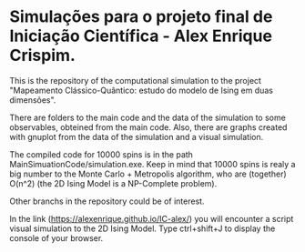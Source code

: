# Simulações para o projeto final de Iniciação Científica - Alex Enrique Crispim.

This is the repository of the computational simulation to the project "Mapeamento Clássico-Quântico: estudo do modelo de Ising em duas dimensões".


There are folders to the main code and the data of the simulation to some observables, obteined from the main code. Also, there are graphs created with gnuplot from the data of the simulation and a visual simulation.

The compiled code for 10000 spins is in the path MainSimuationCode/simulation.exe. Keep in mind that 10000 spins is realy a big number to the Monte Carlo + Metropolis algorithm, who are (together) O(n^2) (the 2D Ising Model is a NP-Complete problem).

Other branchs in the repository could be of interest.

In the link (https://alexenrique.github.io/IC-alex/) you will encounter a script visual simulation to the 2D Ising Model. Type ctrl+shift+J to display the console of your browser.
